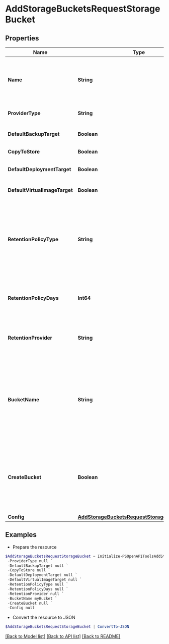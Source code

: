 # AddStorageBucketsRequestStorageBucket
## Properties

Name | Type | Description | Notes
------------ | ------------- | ------------- | -------------
**Name** | **String** | A unique name scoped to your account for the storage bucket | 
**ProviderType** | **String** | The type of storage bucket | 
**DefaultBackupTarget** | **Boolean** | Default Backup Target | [optional] [default to $false]
**CopyToStore** | **Boolean** | Archive Snapshots | [optional] 
**DefaultDeploymentTarget** | **Boolean** | Default Deployment Target | [optional] [default to $false]
**DefaultVirtualImageTarget** | **Boolean** | Default Virtual Image Store | [optional] [default to $false]
**RetentionPolicyType** | **String** | Cleanup mode. &#x60;backup&#x60; - Move old files to a backup provider. &#x60;delete&#x60; - Delete old files. &#x60;none&#x60; - Keep all files. | [optional] [default to "none"]
**RetentionPolicyDays** | **Int64** | The number of days old a file must be before it is deleted. | [optional] 
**RetentionProvider** | **String** | The backup Storage Bucket where old files are moved to. | [optional] 
**BucketName** | **String** | The name of the bucket. Only applies to &#x60;Amazon&#x60;, &#x60;Azure&#x60;, &#x60;CIFS&#x60;, &#x60;NFSv3&#x60;, &#x60;Openstack Swift&#x60;, and &#x60;Rackspace CDN&#x60;. | [optional] 
**CreateBucket** | **Boolean** | Create the bucket if it does not exist. Only applies to &#x60;Amazon&#x60;, &#x60;Azure&#x60;, &#x60;Openstack Swift&#x60;, and &#x60;Rackspace CDN&#x60;. | [optional] [default to $false]
**Config** | [**AddStorageBucketsRequestStorageBucketConfig**](AddStorageBucketsRequestStorageBucketConfig.md) |  | 

## Examples

- Prepare the resource
```powershell
$AddStorageBucketsRequestStorageBucket = Initialize-PSOpenAPIToolsAddStorageBucketsRequestStorageBucket  -Name null `
 -ProviderType null `
 -DefaultBackupTarget null `
 -CopyToStore null `
 -DefaultDeploymentTarget null `
 -DefaultVirtualImageTarget null `
 -RetentionPolicyType null `
 -RetentionPolicyDays null `
 -RetentionProvider null `
 -BucketName myBucket `
 -CreateBucket null `
 -Config null
```

- Convert the resource to JSON
```powershell
$AddStorageBucketsRequestStorageBucket | ConvertTo-JSON
```

[[Back to Model list]](../README.md#documentation-for-models) [[Back to API list]](../README.md#documentation-for-api-endpoints) [[Back to README]](../README.md)

